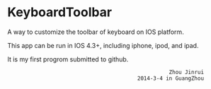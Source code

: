 KeyboardToolbar
===============

A way to customize the toolbar of keyboard on IOS platform.

This app can be run in IOS 4.3+, including iphone, ipod, and ipad.

It is my first progrom submitted to github.



                                                       Zhou Jinrui
                                             2014-3-4 in GuangZhou
